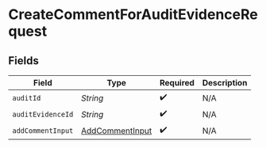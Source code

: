 # CreateCommentForAuditEvidenceRequest


## Fields

| Field                                                         | Type                                                          | Required                                                      | Description                                                   |
| ------------------------------------------------------------- | ------------------------------------------------------------- | ------------------------------------------------------------- | ------------------------------------------------------------- |
| `auditId`                                                     | *String*                                                      | :heavy_check_mark:                                            | N/A                                                           |
| `auditEvidenceId`                                             | *String*                                                      | :heavy_check_mark:                                            | N/A                                                           |
| `addCommentInput`                                             | [AddCommentInput](../../models/components/AddCommentInput.md) | :heavy_check_mark:                                            | N/A                                                           |